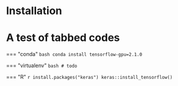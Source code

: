 # Installation


# A test of tabbed codes

=== "conda"
    ``` bash
    conda install tensorflow-gpu=2.1.0
    ```

=== "virtualenv"
    ``` bash
    # todo
    ```

=== "R"
    ``` r
    install.packages("keras")
    keras::install_tensorflow()
    ```
